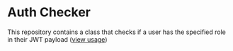 # Auth Checker

This repository contains a class that checks if a user has the specified role in their JWT payload
    ([view usage](https://github.com/ncstate-sat/clearance-service/blob/56ac7a89729cff05f840561611ca7aa2186f473f/crud/assignments.py#L74))
